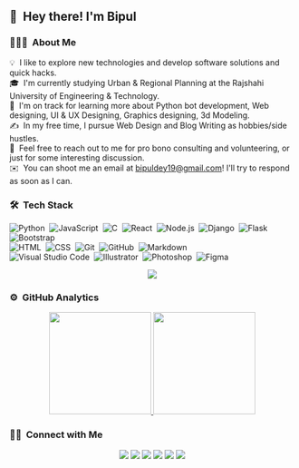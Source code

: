 
 ## 👋 &nbsp;Hey there! I'm Bipul

### 👨🏻‍💻 &nbsp;About Me

💡 &nbsp;I like to explore new technologies and develop software solutions and quick hacks.\
🎓 &nbsp;I'm currently studying Urban & Regional Planning at the Rajshahi University of Engineering & Technology.\
🌱 &nbsp;I'm on track for learning more about Python bot development, Web designing, UI & UX Designing, Graphics designing, 3d Modeling.\
✍️ &nbsp;In my free time, I pursue Web Design and Blog Writing as hobbies/side hustles.\
💬 &nbsp;Feel free to reach out to me for pro bono consulting and volunteering, or just for some interesting discussion.\
✉️ &nbsp;You can shoot me an email at bipuldey19@gmail.com! I'll try to respond as soon as I can.

### 🛠 &nbsp;Tech Stack

![Python](https://img.shields.io/badge/-Python-05122A?style=flat&logo=python)&nbsp;
![JavaScript](https://img.shields.io/badge/-JavaScript-05122A?style=flat&logo=javascript)&nbsp;
![C](https://img.shields.io/badge/-C-05122A?style=flat&logo=C&logoColor=A8B9CC)&nbsp;
![React](https://img.shields.io/badge/-React-05122A?style=flat&logo=react)&nbsp;
![Node.js](https://img.shields.io/badge/-Node.js-05122A?style=flat&logo=node.js)&nbsp;
![Django](https://img.shields.io/badge/-Django-05122A?style=flat&logo=django&logoColor=092E20)&nbsp;
![Flask](https://img.shields.io/badge/-Flask-05122A?style=flat&logo=flask)&nbsp;
![Bootstrap](https://img.shields.io/badge/-Bootstrap-05122A?style=flat&logo=bootstrap&logoColor=563D7C)\
![HTML](https://img.shields.io/badge/-HTML-05122A?style=flat&logo=HTML5)&nbsp;
![CSS](https://img.shields.io/badge/-CSS-05122A?style=flat&logo=CSS3&logoColor=1572B6)&nbsp;
![Git](https://img.shields.io/badge/-Git-05122A?style=flat&logo=git)&nbsp;
![GitHub](https://img.shields.io/badge/-GitHub-05122A?style=flat&logo=github)&nbsp;
![Markdown](https://img.shields.io/badge/-Markdown-05122A?style=flat&logo=markdown)\
![Visual Studio Code](https://img.shields.io/badge/-Visual%20Studio%20Code-05122A?style=flat&logo=visual-studio-code&logoColor=007ACC)&nbsp;
![Illustrator](https://img.shields.io/badge/-Illustrator-05122A?style=flat&logo=adobe-illustrator)&nbsp;
![Photoshop](https://img.shields.io/badge/-Photoshop-05122A?style=flat&logo=adobe-photoshop)&nbsp;
![Figma](https://img.shields.io/badge/-Figma-05122A?style=flat&logo=figma)&nbsp;
<p align="center">
  <a href="https://skillicons.dev">
    <img src="https://skillicons.dev/icons?i=git,docker,c,python,django,flask,javascript,html,css,bootstrap,tailwind,illustrator,photoshop,figma" />
  </a>
</p>


### ⚙️ &nbsp;GitHub Analytics

<p align="center">
<a href="https://github.com/bipuldey19">
  <img height="180em" src="https://github-readme-stats-eight-theta.vercel.app/api?username=bipuldey19&show_icons=true&theme=algolia&include_all_commits=true&count_private=true"/>
  <img height="180em" src="https://github-readme-stats-eight-theta.vercel.app/api/top-langs/?username=bipuldey19&layout=compact&langs_count=8&theme=algolia"/>
</a>
</p>

### 🤝🏻 &nbsp;Connect with Me

<p align="center">
<a href="https://www.bippuldey.com"><img src="https://img.shields.io/badge/-bipuldey.com-3423A6?style=flat&logo=Google-Chrome&logoColor=white"/></a>
<a href="https://www.linkedin.com/in/bipul-dey-782527201"><img src="https://img.shields.io/badge/Bipul%20Dey-0077B5?style=flat&logo=Linkedin&logoColor=white"/></a>
<a href="mailto:bipuldey19@gmail.com"><img src="https://img.shields.io/badge/-bipuldey19@gmail.com-D14836?style=flat&logo=Gmail&logoColor=white"/></a>
<a href="https://www.instagram.com/bipul_dey19"><img src="https://img.shields.io/badge/-@bipuldey19-E4405F?style=flat&logo=Instagram&logoColor=white"/></a>
<a href="https://facebook.com/bipuldey19"><img src="https://img.shields.io/badge/-@bipuldey19-1877F2?style=flat&logo=Facebook&logoColor=white"/></a>
<a href="https://t.me/bipuldey19"><img src="https://img.shields.io/badge/-@bipuldey19-1769FF?style=flat&logo=Telegram&logoColor=white"/></a>
</p>
